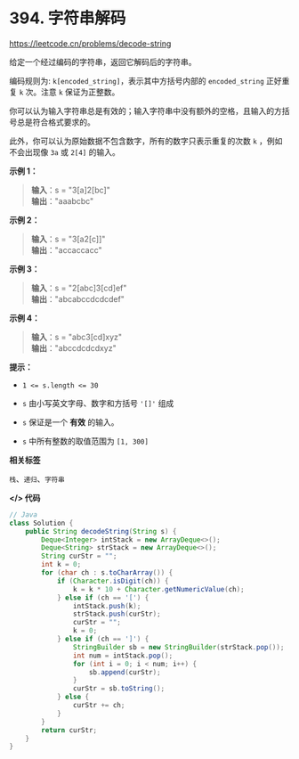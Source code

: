 # 394. 字符串解码

https://leetcode.cn/problems/decode-string

给定一个经过编码的字符串，返回它解码后的字符串。

编码规则为: `k[encoded_string]`，表示其中方括号内部的 `encoded_string` 正好重复 `k` 次。注意 `k` 保证为正整数。

你可以认为输入字符串总是有效的；输入字符串中没有额外的空格，且输入的方括号总是符合格式要求的。

此外，你可以认为原始数据不包含数字，所有的数字只表示重复的次数 `k` ，例如不会出现像 `3a` 或 `2[4]` 的输入。

**示例 1：**

> **输入**：s = "3[a]2[bc]"<br>
**输出**："aaabcbc"

**示例 2：**

> **输入**：s = "3[a2[c]]"<br>
**输出**："accaccacc"

**示例 3：**

> **输入**：s = "2[abc]3[cd]ef"<br>
**输出**："abcabccdcdcdef"

**示例 4：**

> **输入**：s = "abc3[cd]xyz"<br>
**输出**："abccdcdcdxyz"

**提示：**

- `1 <= s.length <= 30`

- `s` 由小写英文字母、数字和方括号 `'[]'` 组成

- `s` 保证是一个 **有效** 的输入。

- `s` 中所有整数的取值范围为 `[1, 300]` 

**相关标签**

`栈`、`递归`、`字符串`

**</> 代码**

```java
// Java
class Solution {
    public String decodeString(String s) {
        Deque<Integer> intStack = new ArrayDeque<>();
        Deque<String> strStack = new ArrayDeque<>();
        String curStr = "";
        int k = 0;
        for (char ch : s.toCharArray()) {
            if (Character.isDigit(ch)) {
                k = k * 10 + Character.getNumericValue(ch);
            } else if (ch == '[') {
                intStack.push(k);
                strStack.push(curStr);
                curStr = "";
                k = 0;
            } else if (ch == ']') {
                StringBuilder sb = new StringBuilder(strStack.pop());
                int num = intStack.pop();
                for (int i = 0; i < num; i++) {
                    sb.append(curStr);
                }
                curStr = sb.toString();
            } else {
                curStr += ch;
            }
        }
        return curStr;
    }
}
```
